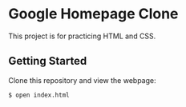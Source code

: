# Google Homepage Clone 

This project is for practicing HTML and CSS.


## Getting Started
Clone this repository and view the webpage:
```
$ open index.html
```


